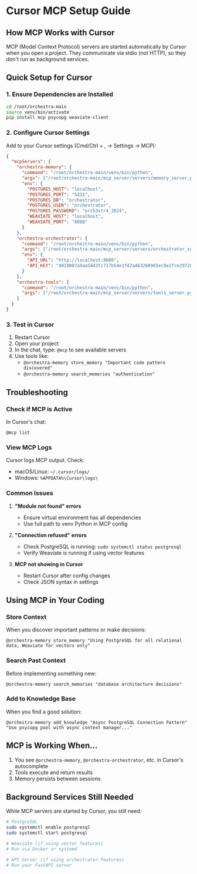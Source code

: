 # Cursor MCP Setup Guide

## How MCP Works with Cursor

MCP (Model Context Protocol) servers are started automatically by Cursor when you open a project. They communicate via stdio (not HTTP), so they don't run as background services.

## Quick Setup for Cursor

### 1. Ensure Dependencies are Installed

```bash
cd /root/orchestra-main
source venv/bin/activate
pip install mcp psycopg weaviate-client
```

### 2. Configure Cursor Settings

Add to your Cursor settings (Cmd/Ctrl + , → Settings → MCP):

```json
{
  "mcpServers": {
    "orchestra-memory": {
      "command": "/root/orchestra-main/venv/bin/python",
      "args": ["/root/orchestra-main/mcp_server/servers/memory_server.py"],
      "env": {
        "POSTGRES_HOST": "localhost",
        "POSTGRES_PORT": "5432",
        "POSTGRES_DB": "orchestrator",
        "POSTGRES_USER": "orchestrator",
        "POSTGRES_PASSWORD": "orch3str4_2024",
        "WEAVIATE_HOST": "localhost",
        "WEAVIATE_PORT": "8080"
      }
    },
    "orchestra-orchestrator": {
      "command": "/root/orchestra-main/venv/bin/python",
      "args": ["/root/orchestra-main/mcp_server/servers/orchestrator_server.py"],
      "env": {
        "API_URL": "http://localhost:8080",
        "API_KEY": "4010007a9aa5443fc717b54e1fd7a463260965ec9e2fce297280cf86f1b3a4bd"
      }
    },
    "orchestra-tools": {
      "command": "/root/orchestra-main/venv/bin/python",
      "args": ["/root/orchestra-main/mcp_server/servers/tools_server.py"]
    }
  }
}
```

### 3. Test in Cursor

1. Restart Cursor
2. Open your project
3. In the chat, type: `@mcp` to see available servers
4. Use tools like:
   - `@orchestra-memory store_memory "Important code pattern discovered"`
   - `@orchestra-memory search_memories "authentication"`

## Troubleshooting

### Check if MCP is Active

In Cursor's chat:
```
@mcp list
```

### View MCP Logs

Cursor logs MCP output. Check:
- macOS/Linux: `~/.cursor/logs/`
- Windows: `%APPDATA%\Cursor\logs\`

### Common Issues

1. **"Module not found" errors**
   - Ensure virtual environment has all dependencies
   - Use full path to venv Python in MCP config

2. **"Connection refused" errors**
   - Check PostgreSQL is running: `sudo systemctl status postgresql`
   - Verify Weaviate is running if using vector features

3. **MCP not showing in Cursor**
   - Restart Cursor after config changes
   - Check JSON syntax in settings

## Using MCP in Your Coding

### Store Context
When you discover important patterns or make decisions:
```
@orchestra-memory store_memory "Using PostgreSQL for all relational data, Weaviate for vectors only"
```

### Search Past Context
Before implementing something new:
```
@orchestra-memory search_memories "database architecture decisions"
```

### Add to Knowledge Base
When you find a good solution:
```
@orchestra-memory add_knowledge "Async PostgreSQL Connection Pattern" "Use psycopg pool with async context manager..."
```

## MCP is Working When...

1. You see `@orchestra-memory`, `@orchestra-orchestrator`, etc. in Cursor's autocomplete
2. Tools execute and return results
3. Memory persists between sessions

## Background Services Still Needed

While MCP servers are started by Cursor, you still need:

```bash
# PostgreSQL
sudo systemctl enable postgresql
sudo systemctl start postgresql

# Weaviate (if using vector features)
# Run via Docker or systemd

# API Server (if using orchestrator features)
# Run your FastAPI server
``` 